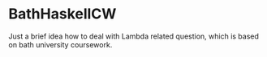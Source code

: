 # BathHaskellCW
Just a brief idea how to deal with Lambda related question, which is based on bath university coursework.

